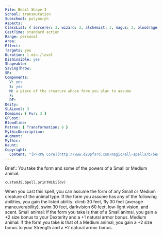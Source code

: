 ```yaml
---
File: Beast Shape I
School: transmutation
Subschool: polymorph
Aspects: 
ClassList: { sorcerer: 3, wizard: 3, alchemist: 3, magus: 3, bloodrager: 3 }
CastTime: standard action
Range: personal
Area: 
Effect: 
Targets: you
Duration: 1 min./level
Dismissible: yes
Shapeable: 
SavingThrow: 
SR: 
Components:
  V: yes
  S: yes
  M: a piece of the creature whose form you plan to assume
  F: 
  DF: 
Deity: 
SLALevel: 3
Domains: { Fur: 3 }
GPCost: 
Bloodline: 
Patron: { Transformation: 6 }
MythicDescription: 
Augment: 
Mythic: 
Haunt: 
Copyright:
  Content: "[PFRPG Core](http://www.d20pfsrd.com/magic/all-spells/b/beast-shape-i#TOC-Beast-Shape-I)"
---
```

Brief:: You take the form and some of the powers of a Small or Medium animal.

```dataviewjs
customJS.Spell.printWiki(dv)
```

When you cast this spell, you can assume the form of any Small or Medium creature of the animal type. If the form you assume has any of the following abilities, you gain the listed ability: climb 30 feet, fly 30 feet (average maneuverability), swim 30 feet, darkvision 60 feet, low-light vision, and scent. Small animal: If the form you take is that of a Small animal, you gain a +2 size bonus to your Dexterity and a +1 natural armor bonus. Medium animal: If the form you take is that of a Medium animal, you gain a +2 size bonus to your Strength and a +2 natural armor bonus.
